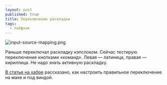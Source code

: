 ```yaml
---
layout: post
published: true
title: Переключение раскладки
tags:
  - лайфхак
---
```

![input-source-mapping.png]({{site.baseurl}}/media/input-source-mapping.png)

Раньше переключал раскладку кэпслоком. Сейчас тестирую переключение кнопками «команд». Левая — латиница, правая — кириллица. Не надо знать активную раскладку.

[В статье на хабре](https://habrahabr.ru/post/156779/) рассказано, как настроить правильное переключение на маке и под виндой.
